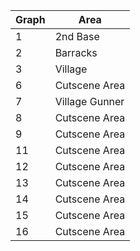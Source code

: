 | Graph    | Area              |
|----------|-------------------|
| 1        | 2nd Base          |
| 2        | Barracks          |
| 3        | Village           |
| 6        | Cutscene Area     |
| 7        | Village Gunner    |
| 8        | Cutscene Area     |
| 9        | Cutscene Area     |
| 11       | Cutscene Area     |
| 12       | Cutscene Area     |
| 13       | Cutscene Area     |
| 14       | Cutscene Area     |
| 15       | Cutscene Area     |
| 16       | Cutscene Area     |
